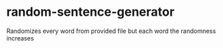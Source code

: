 # random-sentence-generator
Randomizes every word from provided file but each word the randomness increases

